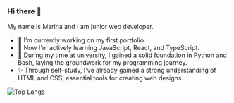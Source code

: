### Hi there 👋
My name is Marina and I am junior web developer.
- 💅 I’m currently working on my first portfolio.
- 🌱 Now I'm actively learning JavaScript, React, and TypeScript.
- 🌺 During my time at university, I gained a solid foundation in Python and Bash, laying the groundwork for my programming journey.
- ✨ Through self-study, I've already gained a strong understanding of HTML and CSS, essential tools for creating web designs.

![Top Langs](https://github-readme-stats.vercel.app/api/top-langs/?username=vasenkom&layout=compact)

<!--
**vasenkom/vasenkom** is a ✨ _special_ ✨ repository because its `README.md` (this file) appears on your GitHub profile.

Here are some ideas to get you started:


- 👯 I’m looking to collaborate on ...
- 🤔 I’m looking for help with ...
- 💬 Ask me about ...
- 📫 How to reach me: ...
- 😄 Pronouns: ...
- ⚡ Fun fact: ...
-->
